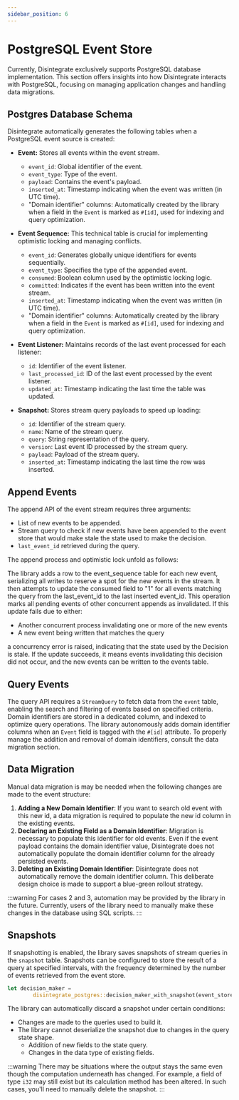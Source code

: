 ```yaml
---
sidebar_position: 6
---
```


# PostgreSQL Event Store 

Currently, Disintegrate exclusively supports PostgreSQL database implementation. This section offers insights into how Disintegrate interacts with PostgreSQL, focusing on managing application changes and handling data migrations.

## Postgres Database Schema

Disintegrate automatically generates the following tables when a PostgreSQL event source is created:

* **Event:** Stores all events within the event stream.
  * `event_id`: Global identifier of the event.
  * `event_type`: Type of the event.
  * `payload`: Contains the event's payload.
  * `inserted_at`: Timestamp indicating when the event was written (in UTC time).
  * "Domain identifier" columns: Automatically created by the library when a field in the `Event` is marked as `#[id]`, used for indexing and query optimization.

* **Event Sequence:** This technical table is crucial for implementing optimistic locking and managing conflicts.
  * `event_id`: Generates globally unique identifiers for events sequentially.
  * `event_type`: Specifies the type of the appended event.
  * `consumed`: Boolean column used by the optimistic locking logic.
  * `committed`: Indicates if the event has been written into the event stream.
  * `inserted_at`: Timestamp indicating when the event was written (in UTC time).
  * "Domain identifier" columns: Automatically created by the library when a field in the `Event` is marked as `#[id]`, used for indexing and query optimization.

* **Event Listener:** Maintains records of the last event processed for each listener:
  * `id`: Identifier of the event listener.
  * `last_processed_id`: ID of the last event processed by the event listener.
  * `updated_at`: Timestamp indicating the last time the table was updated.

* **Snapshot:** Stores stream query payloads to speed up loading:
  * `id`: Identifier of the stream query.
  * `name`: Name of the stream query.
  * `query`: String representation of the query.
  * `version`: Last event ID processed by the stream query.
  * `payload`: Payload of the stream query.
  * `inserted_at`: Timestamp indicating the last time the row was inserted.

## Append Events

The append API of the event stream requires three arguments:

* List of new events to be appended.
* Stream query to check if new events have been appended to the event store that would make stale the state used to make the decision.
* `last_event_id` retrieved during the query.

The append process and optimistic lock unfold as follows:

The library adds a row to the event_sequence table for each new event, serializing all writes to reserve a spot for the new events in the stream. It then attempts to update the consumed field to "1" for all events matching the query from the last_event_id to the last inserted event_id. This operation marks all pending events of other concurrent appends as invalidated. If this update fails due to either:

* Another concurrent process invalidating one or more of the new events
* A new event being written that matches the query

a concurrency error is raised, indicating that the state used by the Decision is stale. If the update succeeds, it means events invalidating this decision did not occur, and the new events can be written to the events table.

## Query Events

The query API requires a `StreamQuery` to fetch data from the `event` table, enabling the search and filtering of events based on specified criteria. Domain identifiers are stored in a dedicated column, and indexed to optimize query operations. The library autonomously adds domain identifier columns when an `Event` field is tagged with the `#[id]` attribute. To properly manage the addition and removal of domain identifiers, consult the data migration section.

## Data Migration

Manual data migration is may be needed when the following changes are made to the event structure:

1. **Adding a New Domain Identifier**: If you want to search old event with this new id, a data migration is required to populate the new id column in the existing events.
2. **Declaring an Existing Field as a Domain Identifier**: Migration is necessary to populate this identifier for old events. Even if the event payload contains the domain identifier value, Disintegrate does not automatically populate the domain identifier column for the already persisted events.
3. **Deleting an Existing Domain Identifier**: Disintegrate does not automatically remove the domain identifier column.  This deliberate design choice is made to support a blue-green rollout strategy.

:::warning
For cases 2 and 3, automation may be provided by the library in the future. Currently, users of the library need to manually make these changes in the database using SQL scripts.
:::

## Snapshots

If snapshotting is enabled, the library saves snapshots of stream queries in the `snapshot` table. Snapshots can be configured to store the result of a query at specified intervals, with the frequency determined by the number of events retrieved from the event store.

```rust
let decision_maker =
        disintegrate_postgres::decision_maker_with_snapshot(event_store.clone(), 10).await?;
```

The library can automatically discard a snapshot under certain conditions:
- Changes are made to the queries used to build it.
- The library cannot deserialize the snapshot due to changes in the query state shape.
  - Addition of new fields to the state query.
  - Changes in the data type of existing fields.

:::warning
 There may be situations where the output stays the same even though the computation underneath has changed. For example, a field of type `i32` may still exist but its calculation method has been altered. In such cases, you'll need to manually delete the snapshot.
 :::